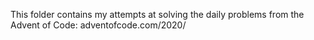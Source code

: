 This folder contains my attempts at solving the daily problems from the Advent of Code: adventofcode.com/2020/